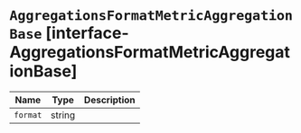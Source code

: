 # `AggregationsFormatMetricAggregationBase` [interface-AggregationsFormatMetricAggregationBase]

| Name | Type | Description |
| - | - | - |
| `format` | string | &nbsp; |
